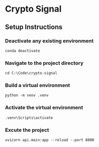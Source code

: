 # Crypto Signal

## Setup Instructions

### Deactivate any existing environment

```
conda deactivate
```

### Navigate to the project directory

```
cd C:\Code\crypto-signal
```

### Build a virtual environment

```
python -m venv .venv
```

### Activate the virtual environment

```
.venv\Scripts\activate
```

### Excute the project

```
uvicorn api.main:app --reload --port 8000
```
